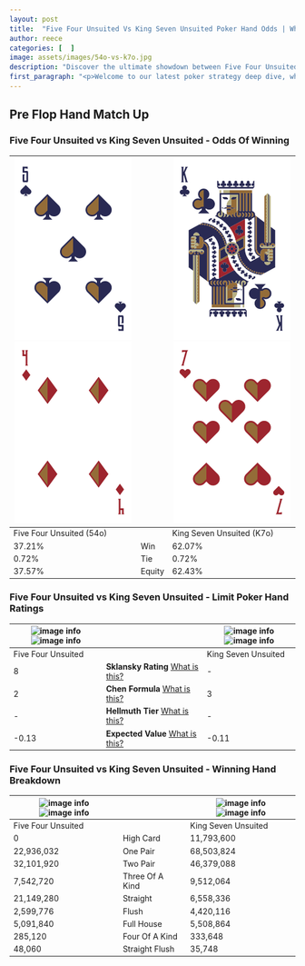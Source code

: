 ```yaml
---
layout: post
title:  "Five Four Unsuited Vs King Seven Unsuited Poker Hand Odds | Which Is The Better Hand In Poker? A Complete Guide"
author: reece
categories: [  ]
image: assets/images/54o-vs-k7o.jpg
description: "Discover the ultimate showdown between Five Four Unsuited and King Seven Unsuited in poker! Uncover the odds, strategies, and scenarios where one hand triumphs over the other. Get ready to up your poker game with this thrilling analysis."
first_paragraph: "<p>Welcome to our latest poker strategy deep dive, where we're pitting two distinct hands against each other in a high-stakes showdown: Five Four Unsuited vs King Seven Unsuited.</p><p>In the dynamic world of poker, every decision counts, and knowing which hand holds the upper hand is key to your success at the table.</p><p>In this article, we'll dissect these two hands, explore the scenarios where one dominates the other, and equip you with the knowledge to make strategic choices that can tip the odds in your favor.</p><p>Get ready to unravel the intriguing dynamics of these poker hands and elevate your game to new heights.</p>"
---
```




[comment]: # (sp0)

## Pre Flop Hand Match Up

<div class="table hand-ratings" markdown="1"> 



### Five Four Unsuited vs King Seven Unsuited - Odds Of Winning


    
| ![image info](assets/images/hand1/5.png) ![image info](assets/images/hand1/4o.png) |  | ![image info](assets/images/hand2/k.png) ![image info](assets/images/hand2/7o.png) |
| -------- | -------- | -------- |
| Five Four Unsuited (54o) |  | King Seven Unsuited (K7o) |
| 37.21% | Win | 62.07% |
| 0.72% | Tie | 0.72% |
| 37.57% | Equity | 62.43% |




[comment]: # (sp1)



### Five Four Unsuited vs King Seven Unsuited - Limit Poker Hand Ratings


    
| ![image info](https://www.riverpairs.com/assets/images/hand1/5.png) ![image info](https://www.riverpairs.com/assets/images/hand1/4o.png) |  | ![image info](https://www.riverpairs.com/assets/images/hand2/k.png) ![image info](https://www.riverpairs.com/assets/images/hand2/7o.png) |
| -------- | -------- | -------- |
| Five Four Unsuited |  | King Seven Unsuited |
| 8 | **Sklansky Rating** [What is this?](/sklansky-rating-explained) | - |
| 2 | **Chen Formula** [What is this?](/chen-formula-explained) | 3 |
| - | **Hellmuth Tier** [What is this?](/Hellmuth-tier-explained) | - |
| -0.13 | **Expected Value** [What is this?](/expected-value-explained) | -0.11 |




[comment]: # (sp2)



### Five Four Unsuited vs King Seven Unsuited - Winning Hand Breakdown


    
| ![image info](https://www.riverpairs.com/assets/images/hand1/5.png) ![image info](https://www.riverpairs.com/assets/images/hand1/4o.png) |  | ![image info](https://www.riverpairs.com/assets/images/hand2/k.png) ![image info](https://www.riverpairs.com/assets/images/hand2/7o.png) |
| -------- | -------- | -------- |
| Five Four Unsuited |  | King Seven Unsuited |
| 0 | High Card | 11,793,600 |
| 22,936,032 | One Pair | 68,503,824 |
| 32,101,920 | Two Pair | 46,379,088 |
| 7,542,720 | Three Of A Kind | 9,512,064 |
| 21,149,280 | Straight | 6,558,336 |
| 2,599,776 | Flush | 4,420,116 |
| 5,091,840 | Full House | 5,508,864 |
| 285,120 | Four Of A Kind | 333,648 |
| 48,060 | Straight Flush | 35,748 |




[comment]: # (sp3)



</div>

[comment]: # (sp4)



[comment]: # (sp5)

